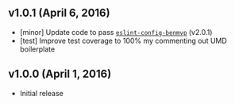## v1.0.1 (April 6, 2016)
- [minor] Update code to pass [`eslint-config-benmvp`](https://github.com/benmvp/eslint-config-benmvp) (v2.0.1)
- [test] Improve test coverage to 100% my commenting out UMD boilerplate

## v1.0.0 (April 1, 2016)
- Initial release
